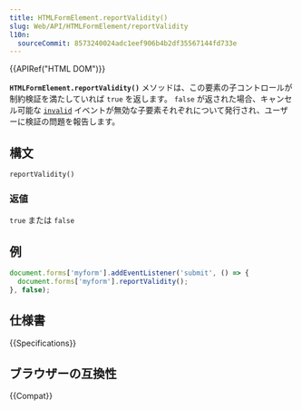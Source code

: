 ```yaml
---
title: HTMLFormElement.reportValidity()
slug: Web/API/HTMLFormElement/reportValidity
l10n:
  sourceCommit: 8573240024adc1eef906b4b2df35567144fd733e
---
```


{{APIRef("HTML DOM")}}

**`HTMLFormElement.reportValidity()`** メソッドは、この要素の子コントロールが制約検証を満たしていれば `true` を返します。
`false` が返された場合、キャンセル可能な
[`invalid`](/ja/docs/Web/API/HTMLInputElement/invalid_event) イベントが無効な子要素それぞれについて発行され、ユーザーに検証の問題を報告します。

## 構文

```js-nolint
reportValidity()
```

### 返値

`true` または `false`

## 例

```js
document.forms['myform'].addEventListener('submit', () => {
  document.forms['myform'].reportValidity();
}, false);
```

## 仕様書

{{Specifications}}

## ブラウザーの互換性

{{Compat}}
